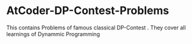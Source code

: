 # AtCoder-DP-Contest-Problems
This contains Problems of famous classical DP-Contest . They cover all learnings of Dynammic Programming 
